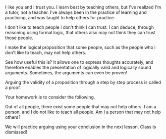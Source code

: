 I like you and I trust you.  I learn best by teaching others, but I've realized I'm a tutor, not a teacher.  I've always been in the practice of learning and practicing, and was taught to help others for practice.

I don't like to teach people I don't think I can trust. I can deduce, through reasoning using formal logic, that others also may not think they can trust those people.  

I make the logical proposition that some people, such as the people who I don't like to teach, may not help others.

See how useful this is?  It allows one to express thoughts accurately, and therefore enables the presentation of logically valid and logically sound arguments.  Sometimes, the arguments can even be proven!

Arguing the validity of a proposition through a step by step process is called a proof.

Your homework is to consider the following.

Out of all people, there exist some people that may not help others. I am a person, and I do not like to teach all people. Am I a person that may not help others?

We will practice arguing using your conclusion in the next lesson.  Class is dismissed!
